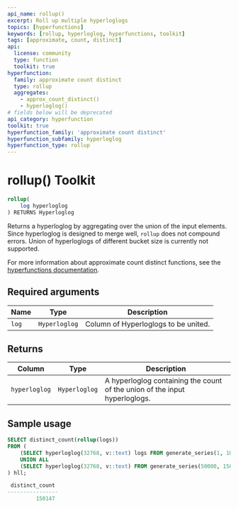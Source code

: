 ```yaml
---
api_name: rollup()
excerpt: Roll up multiple hyperloglogs
topics: [hyperfunctions]
keywords: [rollup, hyperloglog, hyperfunctions, toolkit]
tags: [approximate, count, distinct]
api:
  license: community
  type: function
  toolkit: true
hyperfunction:
  family: approximate count distinct
  type: rollup
  aggregates:
    - approx_count_distinct()
    - hyperloglog()
# fields below will be deprecated
api_category: hyperfunction
toolkit: true
hyperfunction_family: 'approximate count distinct'
hyperfunction_subfamily: hyperloglog
hyperfunction_type: rollup
---
```


# rollup()  <tag type="toolkit">Toolkit</tag>

```SQL
rollup(
    log hyperloglog
) RETURNS Hyperloglog
```

Returns a hyperloglog by aggregating over the union of the input elements. Since hyperloglog is designed to merge well, `rollup`
does not compound errors. Union of hyperloglogs of different bucket size is currently not supported.

For more information about approximate count distinct functions, see the
[hyperfunctions documentation][hyperfunctions-approx-count-distincts].

## Required arguments

|Name| Type |Description|
|-|-|-|
|`log`|`Hyperloglog`|Column of Hyperloglogs to be united.|

## Returns

|Column|Type|Description|
|-|-|-|
|`hyperloglog`|`Hyperloglog`|A hyperloglog containing the count of the union of the input hyperloglogs.|

## Sample usage

```SQL
SELECT distinct_count(rollup(logs))
FROM (
    (SELECT hyperloglog(32768, v::text) logs FROM generate_series(1, 100000) v)
    UNION ALL
    (SELECT hyperloglog(32768, v::text) FROM generate_series(50000, 150000) v)
) hll;

 distinct_count 
----------------
         150147
```

[hyperfunctions-approx-count-distincts]: /timescaledb/:currentVersion:/how-to-guides/hyperfunctions/approx-count-distincts/

